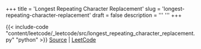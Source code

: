 +++
title = 'Longest Repeating Character Replacement'
slug = 'longest-repeating-character-replacement'
draft = false
description =  '''
'''
+++

{{< include-code "content/leetcode/_leetcode/src/longest_repeating_character_replacement.py" "python" >}}
[Source](https://github.com/grind-rip/leetcode/blob/master/src/longest_repeating_character_replacement.py) | [LeetCode](https://leetcode.com/problems/longest-repeating-character-replacement)
